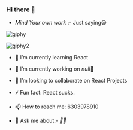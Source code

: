 ### Hi there 👋

- *Mind Your own work* :- Just saying😪

![giphy](https://user-images.githubusercontent.com/42185028/97040748-06493d80-158c-11eb-9530-439233759e33.gif) 

![giphy2](https://user-images.githubusercontent.com/42185028/97041602-596fc000-158d-11eb-8566-7007d5f28d8d.gif)

- 🌱 I’m currently learning React

- 🔭 I’m currently working on *null*🥱

- 👯 I’m looking to collaborate on React Projects

- ⚡ Fun fact: React sucks.

- 📫 How to reach me: 6303978910

- 💬 Ask me about:- *🤷‍♂️*
<!--
**sk-ismail/sk-ismail** is a ✨ _special_ ✨ repository because its `README.md` (this file) appears on your GitHub profile.

Here are some ideas to get you started:




- 🤔 I’m looking for help with ...


- 😄 Pronouns: ...

-->
